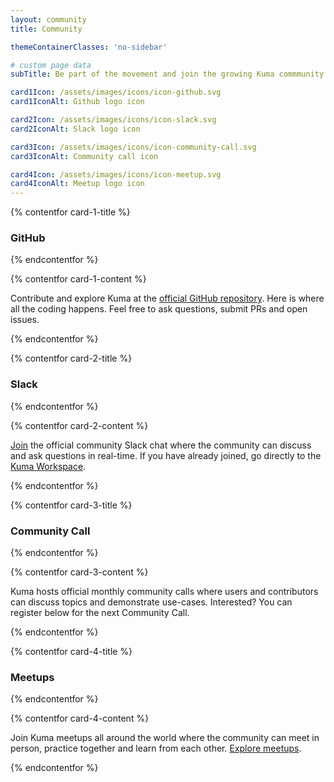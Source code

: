 ```yaml
---
layout: community
title: Community

themeContainerClasses: 'no-sidebar'

# custom page data
subTitle: Be part of the movement and join the growing Kuma commmunity

card1Icon: /assets/images/icons/icon-github.svg
card1IconAlt: Github logo icon

card2Icon: /assets/images/icons/icon-slack.svg
card2IconAlt: Slack logo icon

card3Icon: /assets/images/icons/icon-community-call.svg
card3IconAlt: Community call icon

card4Icon: /assets/images/icons/icon-meetup.svg
card4IconAlt: Meetup logo icon
---
```


<!-- card 1 -->

{% contentfor card-1-title %}

### GitHub

{% endcontentfor %}

{% contentfor card-1-content %}

Contribute and explore Kuma at the [official GitHub repository](https://github.com/kumahq/kuma). 
Here is where all the coding happens. Feel free to ask questions, submit PRs and open issues.

{% endcontentfor %}

<!-- card 2 -->

{% contentfor card-2-title %}

### Slack

{% endcontentfor %}

{% contentfor card-2-content %}

[Join](https://join.slack.com/t/kuma-mesh/shared_invite/zt-1tu98qcw4-pJNW9lRdBqx1I9kF9rvImA) the official community Slack chat where the community
can discuss and ask questions in real-time. If you have already joined, go directly to the [Kuma Workspace](https://kuma-mesh.slack.com).

{% endcontentfor %}

<!-- card 3 -->

{% contentfor card-3-title %}

### Community Call

{% endcontentfor %}

{% contentfor card-3-content %}

Kuma hosts official monthly community calls where users and contributors can
discuss topics and demonstrate use-cases. Interested? You can register below for the next Community Call.

{% endcontentfor %}

<!-- card 4 -->

{% contentfor card-4-title %}

### Meetups

{% endcontentfor %}

{% contentfor card-4-content %}

Join Kuma meetups all around the world where the community can
meet in person, practice together and learn from each other. [Explore meetups](https://www.meetup.com/members/121234612/).

{% endcontentfor %}
